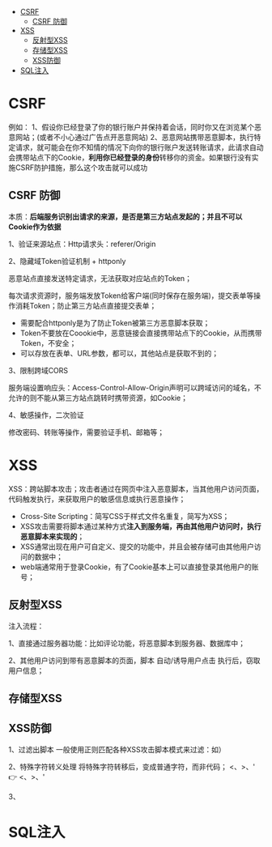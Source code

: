 - [CSRF](#csrf)
  - [CSRF 防御](#csrf-防御)
- [XSS](#xss)
  - [反射型XSS](#反射型xss)
  - [存储型XSS](#存储型xss)
  - [XSS防御](#xss防御)
- [SQL注入](#sql注入)

# CSRF
例如：
1、假设你已经登录了你的银行账户并保持着会话，同时你又在浏览某个恶意网站；(或者不小心通过广告点开恶意网站)
2、恶意网站携带恶意脚本，执行特定请求，就可能会在你不知情的情况下向你的银行账户发送转账请求，此请求自动会携带站点下的Cookie，**利用你已经登录的身份**转移你的资金。如果银行没有实施CSRF防护措施，那么这个攻击就可以成功

## CSRF 防御
本质：**后端服务识别出请求的来源，是否是第三方站点发起的；并且不可以Cookie作为依据**

1、验证来源站点：Http请求头：referer/Origin

2、隐藏域Token验证机制 + httponly

恶意站点直接发送特定请求，无法获取对应站点的Token；

每次请求资源时，服务端发放Token给客户端(同时保存在服务端)，提交表单等操作消耗Token；防止第三方站点直接提交表单；

- 需要配合httponly是为了防止Token被第三方恶意脚本获取；
- Token不要放在Coookie中，恶意链接会直接携带站点下的Cookie，从而携带Token，不安全；
- 可以存放在表单、URL参数，都可以，其他站点是获取不到的；

3、限制跨域CORS

服务端设置响应头：Access-Control-Allow-Origin声明可以跨域访问的域名，不允许的则不能从第三方站点跳转时携带资源，如Cookie；

4、敏感操作，二次验证

修改密码、转账等操作，需要验证手机、邮箱等；
# XSS
XSS：跨站脚本攻击；攻击者通过在网页中注入恶意脚本，当其他用户访问页面，代码触发执行，来获取用户的敏感信息或执行恶意操作；
- Cross-Site Scripting：简写CSS于样式文件名重复，简写为XSS；
- XSS攻击需要将脚本通过某种方式**注入到服务端，再由其他用户访问时，执行恶意脚本来实现的**；
- XSS通常出现在用户可自定义、提交的功能中，并且会被存储可由其他用户访问的数据中；
- web端通常用于登录Cookie，有了Cookie基本上可以直接登录其他用户的账号；

## 反射型XSS
注入流程：

1、直接通过服务器功能：比如评论功能，将恶意脚本到服务器、数据库中；

2、其他用户访问到带有恶意脚本的页面，脚本 自动/诱导用户点击 执行后，窃取用户信息；

## 存储型XSS


## XSS防御
1、过滤出脚本
一般使用正则匹配各种XSS攻击脚本模式来过滤：如<script></script>）

2、特殊字符转义处理
将特殊字符转移后，变成普通字符，而非代码；
<、>、' 👉 \<、\>、\'

3、

# SQL注入